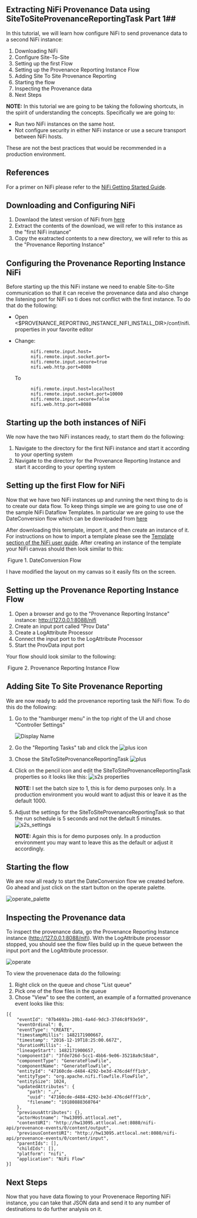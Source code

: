 ## Extracting NiFi Provenance Data using SiteToSiteProvenanceReportingTask Part 1##

In this tutorial, we will learn how configure NiFi to send provenance data to a second NiFi instance:

1. Downloading NiFi
2. Configure Site-To-Site
3. Setting up the first Flow
4. Setting up the Provenance Reporting Instance Flow
5. Adding Site To Site Provenance Reporting
6. Starting the flow
7. Inspecting the Provenance data
8. Next Steps

**NOTE:** In this tutorial we are going to be taking the following shortcuts, in the spirit of understanding the concepts. Specifically we are going to:
  * Run two NiFi instances on the same host.
  * Not configure security in either NiFi instance or use a secure transport between NiFi hosts.

These are not the best practices that would be recommended in a production environment.

## References ##
For a primer on NiFi please refer to the [NiFi Getting Started Guide][1].

[1]: https://nifi.apache.org/docs/nifi-docs/html/getting-started.html


## Downloading and Configuring NiFi
1. Downlaod the latest version of NiFi from  [here](https://nifi.apache.org/download.html)
2. Extract the contents of the download, we will refer to this instance as the "first NiFi instance"
3. Copy the exatracted contents to a new directory, we will refer to this as the "Provenance Reporting Instance"


## Configuring the Provenance Reporting Instance NiFi
Before starting up the this NiFi instane we need to enable Site-to-Site communication so that it can receive the provenance data and also change the listening port for NiFi so ti does not conflict with the first instance. To do that do the following:

* Open <$PROVENANCE_REPORTING_INSTANCE_NIFI_INSTALL_DIR>/conf/nifi.properties in your favorite editor
* Change:

			nifi.remote.input.host=
			nifi.remote.input.socket.port=
			nifi.remote.input.secure=true
      		nifi.web.http.port=8080


	To


			nifi.remote.input.host=localhost
			nifi.remote.input.socket.port=10000
			nifi.remote.input.secure=false
      		nifi.web.http.port=8088
      

## Starting up the both instances of NiFi
We now have the two NiFi instances ready, to start them do the following:

1. Navigate to the directory for the first NiFi instance and start it according to your operting system
2. Navigate to the directory for the Provenance Reporting Instance and start it according to your operting system

## Setting up the first Flow for NiFi
Now that we have two NiFi instances up and running the next thing to do is to create our data flow. To keep things simple we are going to use one of the sample NiFi Dataflow Templates. In particular we are going to use the DateConversion flow which can be downloaded from [here](https://cwiki.apache.org/confluence/download/attachments/57904847/DateConversion.xml?version=2&modificationDate=1462288576000&api=v2)

After downloading this template, import it, and then create an instance of it. For instructions on how to import a template please see the [Template section of the NiFi user guide](http://127.0.0.1:8080/nifi-docs/html/user-guide.html#templates).  After creating an instance of the template your NiFi canvas should then look similar to this:

![<Display Name>](<https://raw.githubusercontent.com/apsaltis/hcc-assets/master/nifi-s2s-proveance/date-conversion-flow.png>)
Figure 1. DateConversion Flow

I have modified the layout on my canvas so it easily fits on the screen.

## Setting up the Provenance Reporting Instance Flow
1.	Open a browser and go to the "Provenance Reporting Instance" instance: http://127.0.0.1:8088/nifi
2.  Create an input port called "Prov Data"
3.  Create a LogAttribute Processor
4.  Connect the input port to the LogAttribute Processor
5. Start the ProvData input port

Your flow should look similar to the following:


![<Display Name>](<https://raw.githubusercontent.com/apsaltis/hcc-assets/master/nifi-s2s-proveance/provenance_flow.png>)
	Figure 2. Provenance Reporting Instance Flow

## Adding Site To Site Provenance Reporting
We are now ready to add the provenance reporting task the NiFi flow. To do this do the following:

1. Go to the "hamburger menu" in the top right of the UI and chose "Controller Settings"

    ![Display Name](<https://raw.githubusercontent.com/apsaltis/hcc-assets/master/nifi-s2s-proveance/controller_settings.png>)

2. Go the "Reporting Tasks" tab and click the ![plus](<https://raw.githubusercontent.com/apsaltis/hcc-assets/master/nifi-s2s-proveance/plus_button.png>) icon
3. Chose the SiteToSiteProvenanceReportingTask ![plus](<https://raw.githubusercontent.com/apsaltis/hcc-assets/master/nifi-s2s-proveance/s2s_task_add.png>)
4. Click on the pencil icon and edit the SiteToSiteProvenanceReportingTask properties so it looks like this: ![s2s properties](<https://raw.githubusercontent.com/apsaltis/hcc-assets/master/nifi-s2s-proveance/s2s_task_edit_properties.png>)

    **NOTE:** I set the batch size to 1, this is for demo purposes only. In a production environment you would want to adjust this or leave it as the default 1000.
5. Adjust the settings for the SiteToSiteProvenanceReportingTask so that the run schedule is 5 seconds and not the default 5 minutes. ![s2s_settings](<https://raw.githubusercontent.com/apsaltis/hcc-assets/master/nifi-s2s-proveance/s2s_task_edit_run.png>)

    **NOTE:** Again this is for demo purposes only. In a production environment you may want to leave this as the default or adjust it accordingly.

## Starting the flow
We are now all ready to start the DateConversion flow we created before. Go ahead and just click on the start button on the operate palette.

![operate_palette](<https://raw.githubusercontent.com/apsaltis/hcc-assets/master/nifi-s2s-proveance/operate_palette.png>)


## Inspecting the Provenance data
To inspect the provenance data, go the Provenance Reporting Instance instance (http://127.0.0.1:8088/nifi). With the LogAttribute processor stopped, you should see the flow files build up in the queue between the input port and the LogAttribute processor.

![operate](<https://raw.githubusercontent.com/apsaltis/hcc-assets/master/nifi-s2s-proveance/flow_queue.png>)

To view the provenenace data do the following:

1. Right click on the queue and chose "List queue"
2. Pick one of the flow files in the queue
3. Chose "View" to see the content, an example of a formatted provenance event looks like this:

```
[{
	"eventId": "07b4693a-20b1-4a4d-9dc3-37d4c8f93e59",
	"eventOrdinal": 0,
	"eventType": "CREATE",
	"timestampMillis": 1482171900667,
	"timestamp": "2016-12-19T18:25:00.667Z",
	"durationMillis": -1,
	"lineageStart": 1482171900657,
	"componentId": "3fde726d-5cc1-4bb6-9e06-35218a9c58a8",
	"componentType": "GenerateFlowFile",
	"componentName": "GenerateFlowFile",
	"entityId": "47160cde-d484-4292-be3d-476cd4fff1cb",
	"entityType": "org.apache.nifi.flowfile.FlowFile",
	"entitySize": 1024,
	"updatedAttributes": {
		"path": "./",
		"uuid": "47160cde-d484-4292-be3d-476cd4fff1cb",
		"filename": "19180888360764"
	},
	"previousAttributes": {},
	"actorHostname": "hw13095.attlocal.net",
	"contentURI": "http://hw13095.attlocal.net:8080/nifi-api/provenance-events/0/content/output",
	"previousContentURI": "http://hw13095.attlocal.net:8080/nifi-api/provenance-events/0/content/input",
	"parentIds": [],
	"childIds": [],
	"platform": "nifi",
	"application": "NiFi Flow"
}]
```
## Next Steps
Now that you have data flowing to your Provenenace Reporting NiFi instance, you can take that JSON data and send it to any number of destinations to do further analysis on it.
